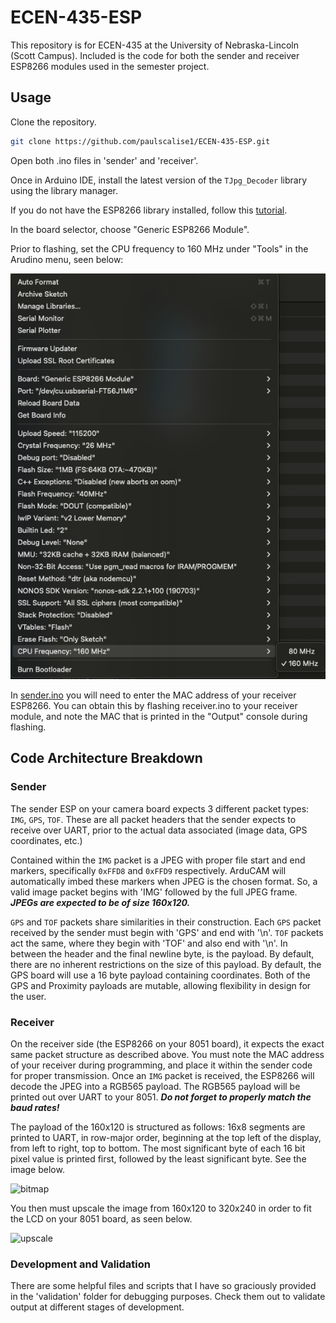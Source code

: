 # ECEN-435-ESP

This repository is for ECEN-435 at the University of Nebraska-Lincoln (Scott Campus).
Included is the code for both the sender and receiver ESP8266 modules used in the semester project.

## Usage

Clone the repository.

```bash 
git clone https://github.com/paulscalise1/ECEN-435-ESP.git
```

Open both .ino files in 'sender' and 'receiver'.

Once in Arduino IDE, install the latest version of the ```TJpg_Decoder``` library using the library manager.

If you do not have the ESP8266 library installed, follow this [tutorial](https://randomnerdtutorials.com/how-to-install-esp8266-board-arduino-ide/).

In the board selector, choose "Generic ESP8266 Module".

Prior to flashing, set the CPU frequency to 160 MHz under "Tools" in the Arudino menu, seen below:

![cpu freq](assets/cpu.png)

In [sender.ino](sender/sender.ino) you will need to enter the MAC address of your receiver ESP8266. You can obtain this by flashing receiver.ino to your receiver module, and note the MAC that is printed in the "Output" console during flashing.


## Code Architecture Breakdown

### Sender

The sender ESP on your camera board expects 3 different packet types: ```IMG```, ```GPS```, ```TOF```. These are all packet headers that the sender expects to receive over UART, prior to the actual data associated (image data, GPS coordinates, etc.)

Contained within the ```IMG``` packet is a JPEG with proper file start and end markers, specifically ```0xFFD8``` and ```0xFFD9``` respectively.
ArduCAM will automatically imbed these markers when JPEG is the chosen format. So, a valid image packet begins with 'IMG' followed by the full JPEG frame.
***JPEGs are expected to be of size 160x120.***

```GPS``` and ```TOF``` packets share similarities in their construction. Each ```GPS``` packet received by the sender must begin with 'GPS' and end with '\n'. ```TOF``` packets act the same, where they begin with 'TOF' and also end with '\n'.
In between the header and the final newline byte, is the payload. By default, there are no inherent restrictions on the size of this payload. By default, the GPS board will use a 16 byte payload containing coordinates. Both of the GPS and Proximity payloads are mutable, allowing flexibility in design for the user.

### Receiver

On the receiver side (the ESP8266 on your 8051 board), it expects the exact same packet structure as described above. You must note the MAC address of your receiver during programming, and place it within the sender code for proper transmission.
Once an ```IMG``` packet is received, the ESP8266 will decode the JPEG into a RGB565 payload.
The RGB565 payload will be printed out over UART to your 8051. ***Do not forget to properly match the baud rates!***

The payload of the 160x120 is structured as follows:
16x8 segments are printed to UART, in row-major order, beginning at the top left of the display, from left to right, top to bottom. The most significant byte of each 16 bit pixel value is printed first, followed by the least significant byte.
See the image below.

![bitmap](assets/bitmap.png)

You then must upscale the image from 160x120 to 320x240 in order to fit the LCD on your 8051 board, as seen below.

![upscale](assets/upscale.png)

### Development and Validation

There are some helpful files and scripts that I have so graciously provided in the 'validation' folder for debugging purposes. Check them out to validate output at different stages of development.

 